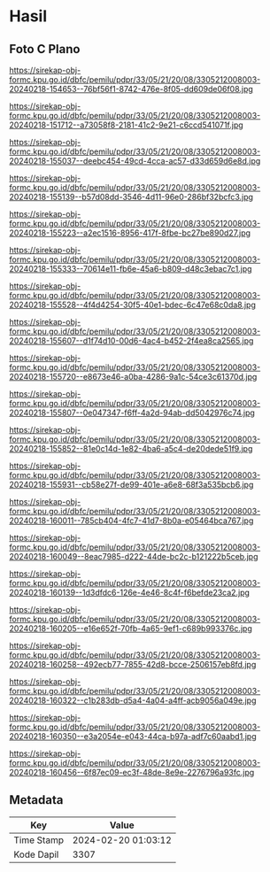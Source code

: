 # Hasil

## Foto C Plano

https://sirekap-obj-formc.kpu.go.id/dbfc/pemilu/pdpr/33/05/21/20/08/3305212008003-20240218-154653--76bf56f1-8742-476e-8f05-dd609de06f08.jpg

https://sirekap-obj-formc.kpu.go.id/dbfc/pemilu/pdpr/33/05/21/20/08/3305212008003-20240218-151712--a73058f8-2181-41c2-9e21-c6ccd541071f.jpg

https://sirekap-obj-formc.kpu.go.id/dbfc/pemilu/pdpr/33/05/21/20/08/3305212008003-20240218-155037--deebc454-49cd-4cca-ac57-d33d659d6e8d.jpg

https://sirekap-obj-formc.kpu.go.id/dbfc/pemilu/pdpr/33/05/21/20/08/3305212008003-20240218-155139--b57d08dd-3546-4d11-96e0-286bf32bcfc3.jpg

https://sirekap-obj-formc.kpu.go.id/dbfc/pemilu/pdpr/33/05/21/20/08/3305212008003-20240218-155223--a2ec1516-8956-417f-8fbe-bc27be890d27.jpg

https://sirekap-obj-formc.kpu.go.id/dbfc/pemilu/pdpr/33/05/21/20/08/3305212008003-20240218-155333--70614e11-fb6e-45a6-b809-d48c3ebac7c1.jpg

https://sirekap-obj-formc.kpu.go.id/dbfc/pemilu/pdpr/33/05/21/20/08/3305212008003-20240218-155528--4f4d4254-30f5-40e1-bdec-6c47e68c0da8.jpg

https://sirekap-obj-formc.kpu.go.id/dbfc/pemilu/pdpr/33/05/21/20/08/3305212008003-20240218-155607--d1f74d10-00d6-4ac4-b452-2f4ea8ca2565.jpg

https://sirekap-obj-formc.kpu.go.id/dbfc/pemilu/pdpr/33/05/21/20/08/3305212008003-20240218-155720--e8673e46-a0ba-4286-9a1c-54ce3c61370d.jpg

https://sirekap-obj-formc.kpu.go.id/dbfc/pemilu/pdpr/33/05/21/20/08/3305212008003-20240218-155807--0e047347-f6ff-4a2d-94ab-dd5042976c74.jpg

https://sirekap-obj-formc.kpu.go.id/dbfc/pemilu/pdpr/33/05/21/20/08/3305212008003-20240218-155852--81e0c14d-1e82-4ba6-a5c4-de20dede51f9.jpg

https://sirekap-obj-formc.kpu.go.id/dbfc/pemilu/pdpr/33/05/21/20/08/3305212008003-20240218-155931--cb58e27f-de99-401e-a6e8-68f3a535bcb6.jpg

https://sirekap-obj-formc.kpu.go.id/dbfc/pemilu/pdpr/33/05/21/20/08/3305212008003-20240218-160011--785cb404-4fc7-41d7-8b0a-e05464bca767.jpg

https://sirekap-obj-formc.kpu.go.id/dbfc/pemilu/pdpr/33/05/21/20/08/3305212008003-20240218-160049--8eac7985-d222-44de-bc2c-b121222b5ceb.jpg

https://sirekap-obj-formc.kpu.go.id/dbfc/pemilu/pdpr/33/05/21/20/08/3305212008003-20240218-160139--1d3dfdc6-126e-4e46-8c4f-f6befde23ca2.jpg

https://sirekap-obj-formc.kpu.go.id/dbfc/pemilu/pdpr/33/05/21/20/08/3305212008003-20240218-160205--e16e652f-70fb-4a65-9ef1-c689b993376c.jpg

https://sirekap-obj-formc.kpu.go.id/dbfc/pemilu/pdpr/33/05/21/20/08/3305212008003-20240218-160258--492ecb77-7855-42d8-bcce-2506157eb8fd.jpg

https://sirekap-obj-formc.kpu.go.id/dbfc/pemilu/pdpr/33/05/21/20/08/3305212008003-20240218-160322--c1b283db-d5a4-4a04-a4ff-acb9056a049e.jpg

https://sirekap-obj-formc.kpu.go.id/dbfc/pemilu/pdpr/33/05/21/20/08/3305212008003-20240218-160350--e3a2054e-e043-44ca-b97a-adf7c60aabd1.jpg

https://sirekap-obj-formc.kpu.go.id/dbfc/pemilu/pdpr/33/05/21/20/08/3305212008003-20240218-160456--6f87ec09-ec3f-48de-8e9e-2276796a93fc.jpg


## Metadata

| Key        | Value               |
| ---------- | ------------------- |
| Time Stamp | 2024-02-20 01:03:12 |
| Kode Dapil | 3307                |



